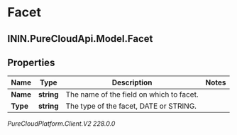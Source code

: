 # Facet

## ININ.PureCloudApi.Model.Facet

## Properties

|Name | Type | Description | Notes|
|------------ | ------------- | ------------- | -------------|
| **Name** | **string** | The name of the field on which to facet. | |
| **Type** | **string** | The type of the facet, DATE or STRING. | |



_PureCloudPlatform.Client.V2 228.0.0_
